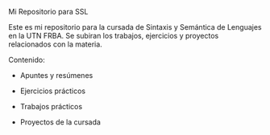 Mi Repositorio para SSL

Este es mi repositorio para la cursada de Sintaxis y Semántica de Lenguajes en la UTN FRBA. Se subiran los trabajos, ejercicios y proyectos relacionados con la materia.

Contenido:

* Apuntes y resúmenes

* Ejercicios prácticos

* Trabajos prácticos

* Proyectos de la cursada
